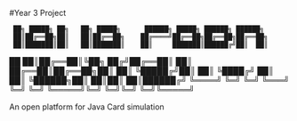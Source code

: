 #Year 3 Project

     ██╗ █████╗ ██╗   ██╗ █████╗      ██████╗ █████╗ ██████╗ ██████╗ 
     ██║██╔══██╗██║   ██║██╔══██╗    ██╔════╝██╔══██╗██╔══██╗██╔══██╗
     ██║███████║██║   ██║███████║    ██║     ███████║██████╔╝██║  ██║
██   ██║██╔══██║╚██╗ ██╔╝██╔══██║    ██║     ██╔══██║██╔══██╗██║  ██║
╚█████╔╝██║  ██║ ╚████╔╝ ██║  ██║    ╚██████╗██║  ██║██║  ██║██████╔╝
 ╚════╝ ╚═╝  ╚═╝  ╚═══╝  ╚═╝  ╚═╝     ╚═════╝╚═╝  ╚═╝╚═╝  ╚═╝╚═════╝ 
                                                                         

An open platform for Java Card simulation